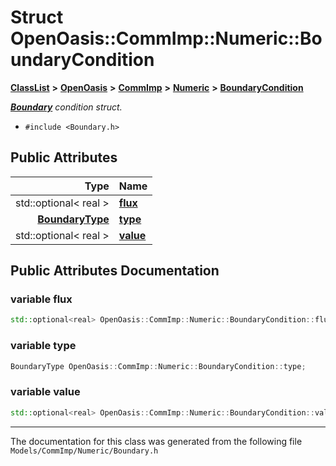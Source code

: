

# Struct OpenOasis::CommImp::Numeric::BoundaryCondition



[**ClassList**](annotated.md) **>** [**OpenOasis**](namespace_open_oasis.md) **>** [**CommImp**](namespace_open_oasis_1_1_comm_imp.md) **>** [**Numeric**](namespace_open_oasis_1_1_comm_imp_1_1_numeric.md) **>** [**BoundaryCondition**](struct_open_oasis_1_1_comm_imp_1_1_numeric_1_1_boundary_condition.md)



[_**Boundary**_](class_open_oasis_1_1_comm_imp_1_1_numeric_1_1_boundary.md) _condition struct._

* `#include <Boundary.h>`





















## Public Attributes

| Type | Name |
| ---: | :--- |
|  std::optional&lt; real &gt; | [**flux**](#variable-flux)  <br> |
|  [**BoundaryType**](namespace_open_oasis_1_1_comm_imp_1_1_numeric.md#enum-boundarytype) | [**type**](#variable-type)  <br> |
|  std::optional&lt; real &gt; | [**value**](#variable-value)  <br> |












































## Public Attributes Documentation




### variable flux 

```C++
std::optional<real> OpenOasis::CommImp::Numeric::BoundaryCondition::flux;
```






### variable type 

```C++
BoundaryType OpenOasis::CommImp::Numeric::BoundaryCondition::type;
```






### variable value 

```C++
std::optional<real> OpenOasis::CommImp::Numeric::BoundaryCondition::value;
```




------------------------------
The documentation for this class was generated from the following file `Models/CommImp/Numeric/Boundary.h`


